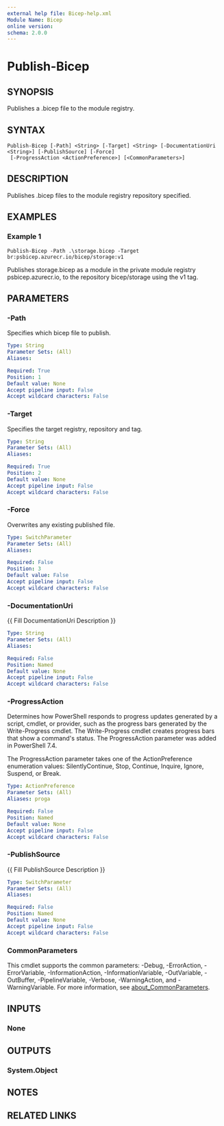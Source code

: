 ```yaml
---
external help file: Bicep-help.xml
Module Name: Bicep
online version:
schema: 2.0.0
---
```


# Publish-Bicep

## SYNOPSIS
Publishes a .bicep file to the module registry.

## SYNTAX

```
Publish-Bicep [-Path] <String> [-Target] <String> [-DocumentationUri <String>] [-PublishSource] [-Force]
 [-ProgressAction <ActionPreference>] [<CommonParameters>]
```

## DESCRIPTION
Publishes .bicep files to the module registry repository specified.

## EXAMPLES

### Example 1
```
Publish-Bicep -Path .\storage.bicep -Target br:psbicep.azurecr.io/bicep/storage:v1
```

Publishes storage.bicep as a module in the private module registry psbicep.azurecr.io, to the repository bicep/storage using the v1 tag.

## PARAMETERS

### -Path
Specifies which bicep file to publish.

```yaml
Type: String
Parameter Sets: (All)
Aliases:

Required: True
Position: 1
Default value: None
Accept pipeline input: False
Accept wildcard characters: False
```

### -Target
Specifies the target registry, repository and tag.

```yaml
Type: String
Parameter Sets: (All)
Aliases:

Required: True
Position: 2
Default value: None
Accept pipeline input: False
Accept wildcard characters: False
```

### -Force
Overwrites any existing published file.

```yaml
Type: SwitchParameter
Parameter Sets: (All)
Aliases:

Required: False
Position: 3
Default value: False
Accept pipeline input: False
Accept wildcard characters: False
```

### -DocumentationUri
{{ Fill DocumentationUri Description }}

```yaml
Type: String
Parameter Sets: (All)
Aliases:

Required: False
Position: Named
Default value: None
Accept pipeline input: False
Accept wildcard characters: False
```

### -ProgressAction
Determines how PowerShell responds to progress updates generated by a script, cmdlet, or provider, such as the progress bars generated by the Write-Progress cmdlet. The Write-Progress cmdlet creates progress bars that show a command's status. The ProgressAction parameter was added in PowerShell 7.4.

The ProgressAction parameter takes one of the ActionPreference enumeration values: SilentlyContinue, Stop, Continue, Inquire, Ignore, Suspend, or Break.

```yaml
Type: ActionPreference
Parameter Sets: (All)
Aliases: proga

Required: False
Position: Named
Default value: None
Accept pipeline input: False
Accept wildcard characters: False
```

### -PublishSource
{{ Fill PublishSource Description }}

```yaml
Type: SwitchParameter
Parameter Sets: (All)
Aliases:

Required: False
Position: Named
Default value: None
Accept pipeline input: False
Accept wildcard characters: False
```

### CommonParameters
This cmdlet supports the common parameters: -Debug, -ErrorAction, -ErrorVariable, -InformationAction, -InformationVariable, -OutVariable, -OutBuffer, -PipelineVariable, -Verbose, -WarningAction, and -WarningVariable. For more information, see [about_CommonParameters](http://go.microsoft.com/fwlink/?LinkID=113216).

## INPUTS

### None
## OUTPUTS

### System.Object
## NOTES

## RELATED LINKS
